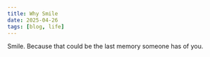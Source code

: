 ```yaml
---
title: Why Smile
date: 2025-04-26
tags: [blog, life]
---
```


Smile. Because that could be the last memory someone has of you.
